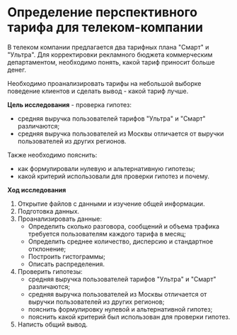 # Определение перспективного тарифа для телеком-компании

В телеком компании предлагается два тарифных плана "Смарт" и "Ультра". Для корректировки рекламного бюджета коммерческим департаментом, необходимо понять, какой тариф приносит больше денег.

Необходимо проанализировать тарифы на небольшой выборке поведение клиентов и сделать вывод - какой тариф лучше.

**Цель исследования** - проверка гипотез:
* средняя выручка пользователей тарифов "Ультра" и "Смарт" различаются;
* средняя выручка пользователей из Москвы отличается от выручки пользователей из других регионов.

Также необходимо пояснить:
* как формулировали нулевую и альтернативную гипотезы;
* какой критерий использовали для проверки гипотез и почему.

**Ход исследования**
1. Открытие файлов с данными и изучение общей информации.
2. Подготовка данных.
3. Проанализировать данные:
    * Определить сколько разговора, сообщений и объема трафика требуется пользователям каждого тарифа в месяц;
    * Определить среднее количество, дисперсию и стандартное отклонение;
    * Построить гистограммы;
    * Описать распределения.
4. Проверить гипотезы:
    * средняя выручка пользователей тарифов "Ультра" и "Смарт" различаются;
    * средняя выручка пользователей из Москвы отличается от выручки пользователей из других регионов;
    * пояснить формулировку нулевой и альтернативной гипотез;
    * пояснить какой критерий был использован для проверки гипотез.
5. Написть общий вывод.